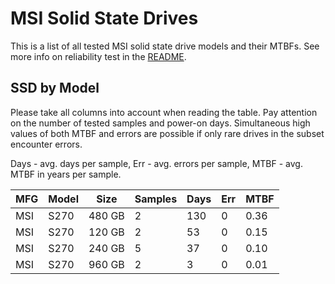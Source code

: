 MSI Solid State Drives
======================

This is a list of all tested MSI solid state drive models and their MTBFs. See
more info on reliability test in the [README](https://github.com/linuxhw/SMART).

SSD by Model
------------

Please take all columns into account when reading the table. Pay attention on the
number of tested samples and power-on days. Simultaneous high values of both MTBF
and errors are possible if only rare drives in the subset encounter errors.

Days - avg. days per sample,
Err  - avg. errors per sample,
MTBF - avg. MTBF in years per sample.

| MFG       | Model              | Size   | Samples | Days  | Err   | MTBF |
|-----------|--------------------|--------|---------|-------|-------|------|
| MSI       | S270               | 480 GB | 2       | 130   | 0     | 0.36   |
| MSI       | S270               | 120 GB | 2       | 53    | 0     | 0.15   |
| MSI       | S270               | 240 GB | 5       | 37    | 0     | 0.10   |
| MSI       | S270               | 960 GB | 2       | 3     | 0     | 0.01   |
